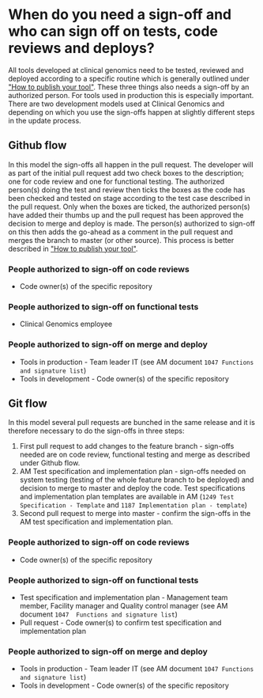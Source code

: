 # When do you need a sign-off and who can sign off on tests, code reviews and deploys?


All tools developed at clinical genomics need to be tested, reviewed and deployed according to a specific routine which is generally outlined under ["How to publish your tool"][prod]. These three things also needs a sign-off by an authorized person. For tools used in production this is especially important. There are two development models used at Clinical Genomics and depending on which you use the sign-offs happen at slightly different steps in the update process.

## Github flow
In this model the sign-offs all happen in the pull request. The developer will as part of the initial pull request add two check boxes to the description; one for code review and one for functional testing. The authorized person(s) doing the test and review then ticks the boxes as the code has been checked and tested on stage according to the test case described in the pull request. Only when the boxes are ticked, the authorized person(s) have added their thumbs up and the pull request has been approved the decision to merge and deploy is made. The person(s) authorized to sign-off on this then adds the go-ahead as a comment in the pull request and merges the branch to master (or other source). This process is better described in ["How to publish your tool"][prod].

### People authorized to sign-off on code reviews
* Code owner(s) of the specific repository

### People authorized to sign-off on functional tests
* Clinical Genomics employee

### People authorized to sign-off on merge and deploy
* Tools in production - Team leader IT (see AM document `1047 Functions and signature list`)
* Tools in development - Code owner(s) of the specific repository

## Git flow
In this model several pull requests are bunched in the same release and it is therefore necessary to do the sign-offs in three steps:

1. First pull request to add changes to the feature branch - sign-offs needed are on code review, functional testing and merge as described under Github flow.
2. AM Test specification and implementation plan - sign-offs needed on system testing (testing of the whole feature branch to be deployed) and decision to merge to master and deploy the code. Test specifications and implementation plan templates are available in AM (`1249 Test Specification - Template` and `1187 Implementation plan - template`)
3. Second pull request to merge into master - confirm the sign-offs in the AM test specification and implementation plan.

### People authorized to sign-off on code reviews
* Code owner(s) of the specific repository

### People authorized to sign-off on functional tests
* Test specification and implementation plan - Management team member, Facility manager and Quality control manager (see AM document `1047  Functions and signature list`)
* Pull request - Code owner(s) to confirm test specification and implementation plan

### People authorized to sign-off on merge and deploy
* Tools in production - Team leader IT (see AM document `1047 Functions and signature list`)
* Tools in development - Code owner(s) of the specific repository

[prod]: prod.md
